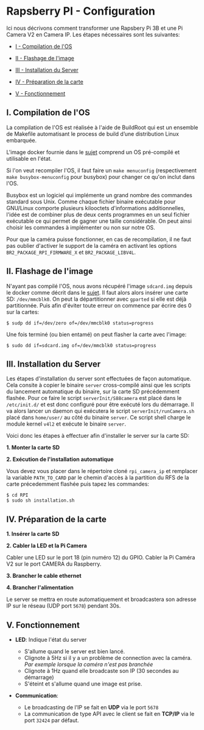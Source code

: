 # Rapsberry PI - Configuration

Ici nous décrivons comment transformer une Rapsbery Pi 3B et une Pi Camera V2 en Camera IP. Les étapes nécessaires sont les suivantes:


* [I - Compilation de l'OS](#OS)

* [II - Flashage de l'image](#flash)

* [III - Installation du Server](#install)

* [IV - Préparation de la carte](#prepa)

* [V - Fonctionnement](#fonc)

<a name=OS>I. Compilation de l'OS</a>
---

La compilation de l'OS est réalisée à l'aide de BuildRoot qui est un ensemble de Makefile automatisant le process de build d’une distribution Linux embarquée.

L'image docker fournie dans le [sujet](../sujet.md) comprend un OS pré-compilé et utilisable en l'état.

Si l'on veut recompiler l'OS, il faut faire un `make menuconfig` (respectivement `make busybox-menuconfig` pour busybox) pour changer ce qu'on inclut dans l'OS.

Busybox est un logiciel qui implémente un grand nombre des commandes standard sous Unix. Comme chaque fichier binaire exécutable pour GNU/Linux comporte plusieurs kilooctets d'informations additionnelles, l'idée est de combiner plus de deux cents programmes en un seul fichier exécutable ce qui permet de gagner une taille considérable. On peut ainsi choisir les commandes à implémenter ou non sur notre OS.

Pour que la caméra puisse fonctionner, en cas de recompilation, il ne faut pas oublier d'activer le support de la caméra en activant les options `BR2_PACKAGE_RPI_FIRMWARE_X` et `BR2_PACKAGE_LIBV4L`.

<a name=flash>II. Flashage de l'image</a>
---

N'ayant pas compilé l'OS, nous avons récupéré l'image `sdcard.img` depuis le docker comme décrit dans le [sujet](../sujet.md). 
Il faut alors alors insérer une carte SD: `/dev/mmcblk0`.
On peut la départitionner avec `gparted` si elle est déjà partitionnée. Puis afin d'éviter toute erreur on commence par écrire des 0 sur la cartes:

	$ sudp dd if=/dev/zero of=/dev/mmcblk0 status=progress

Une fois terminé (ou bien entamé) on peut flasher la carte avec l'image:


	$ sudo dd if=sdcard.img of=/dev/mmcblk0 status=progress
	

<a name=install>III. Installation du Server</a>
---

Les étapes d'installation du server sont effectuées de façon automatique. Cela consite à copier le binaire `server` cross-compilé ainsi que les scripts du lancement automatique du binaire, sur la carte SD précédemment flashée. 
Pour ce faire le script `serverInit/S88camera` est placé dans le `/etc/init.d/` et est donc configuré pour être exécuté lors du démarrage. Il va alors lancer un daemon qui exécutera le script `serverInit/runCamera.sh` placé dans `home/user/` au côté du binaire `server`. Ce script shell charge le module kernel `v4l2` et exécute le binaire `server`.

Voici donc les étapes à effectuer afin d'installer le server sur la carte SD:

**1. Monter la carte SD**

**2. Exécution de l'installation automatique**

Vous devez vous placer dans le répertoire cloné `rpi_camera_ip` et remplacer la variable `PATH_TO_CARD` par le chemin d'accès à la partition du RFS de la carte précedemment flashée puis tapez les commandes:

	$ cd RPI
	$ sudo sh installation.sh



<a name=prepa>IV. Préparation de la carte</a>
---

**1. Insérer la carte SD**

**2. Cabler la LED et la Pi Camera**

Cabler une LED sur le port 18 (pin numéro 12) du GPIO.
Cabler la Pi Caméra V2 sur le port CAMERA du Raspberry.

**3. Brancher le cable ethernet**

**4. Brancher l'alimentation**

Le server se mettra en route automatiquement et broadcastera son adresse IP sur le réseau (UDP port `5678`) pendant 30s.


<a name=fonc>V. Fonctionnement</a>
---
* **LED**: Indique l'état du server

	* S'allume quand le server est bien lancé. 
	* Clignote à 5Hz si il y a un problème de connection avec la caméra. _Par exemple lorsque la caméra n'est pas branchée_
	* Clignote à 1Hz quand elle broadcaste son IP (30 secondes au démarrage)
	* S'éteint et s'allume quand une image est prise.


* **Communication**:
	
	* Le broadcasting de l'IP se fait en **UDP** via le port `5678`
	* La communication de type API avec le client se fait en **TCP/IP** via le port `32424` par défaut.







